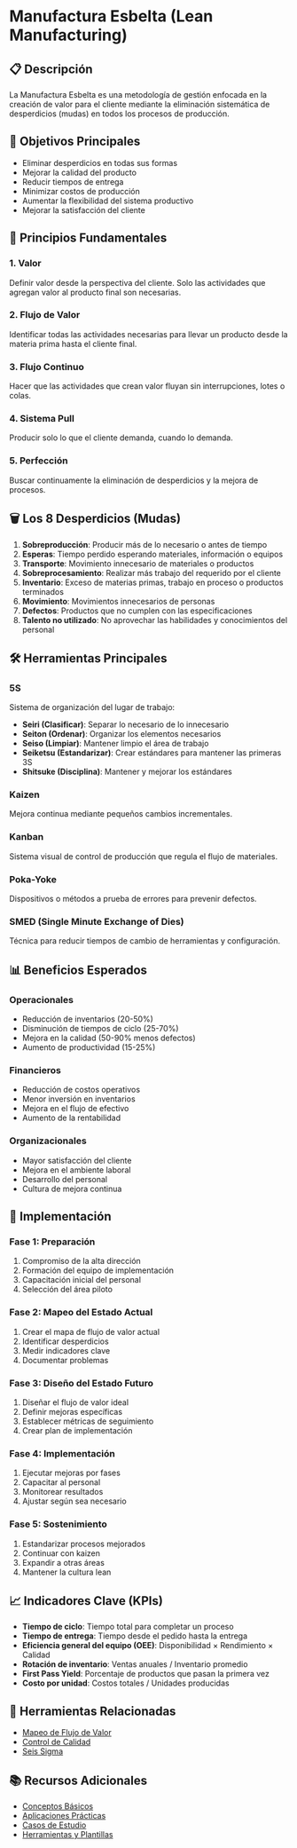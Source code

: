 # Manufactura Esbelta (Lean Manufacturing)

## 📋 Descripción

La Manufactura Esbelta es una metodología de gestión enfocada en la creación de valor para el cliente mediante la eliminación sistemática de desperdicios (mudas) en todos los procesos de producción.

## 🎯 Objetivos Principales

- Eliminar desperdicios en todas sus formas
- Mejorar la calidad del producto
- Reducir tiempos de entrega
- Minimizar costos de producción
- Aumentar la flexibilidad del sistema productivo
- Mejorar la satisfacción del cliente

## 🔑 Principios Fundamentales

### 1. Valor
Definir valor desde la perspectiva del cliente. Solo las actividades que agregan valor al producto final son necesarias.

### 2. Flujo de Valor
Identificar todas las actividades necesarias para llevar un producto desde la materia prima hasta el cliente final.

### 3. Flujo Continuo
Hacer que las actividades que crean valor fluyan sin interrupciones, lotes o colas.

### 4. Sistema Pull
Producir solo lo que el cliente demanda, cuando lo demanda.

### 5. Perfección
Buscar continuamente la eliminación de desperdicios y la mejora de procesos.

## 🗑️ Los 8 Desperdicios (Mudas)

1. **Sobreproducción**: Producir más de lo necesario o antes de tiempo
2. **Esperas**: Tiempo perdido esperando materiales, información o equipos
3. **Transporte**: Movimiento innecesario de materiales o productos
4. **Sobreprocesamiento**: Realizar más trabajo del requerido por el cliente
5. **Inventario**: Exceso de materias primas, trabajo en proceso o productos terminados
6. **Movimiento**: Movimientos innecesarios de personas
7. **Defectos**: Productos que no cumplen con las especificaciones
8. **Talento no utilizado**: No aprovechar las habilidades y conocimientos del personal

## 🛠️ Herramientas Principales

### 5S
Sistema de organización del lugar de trabajo:
- **Seiri (Clasificar)**: Separar lo necesario de lo innecesario
- **Seiton (Ordenar)**: Organizar los elementos necesarios
- **Seiso (Limpiar)**: Mantener limpio el área de trabajo
- **Seiketsu (Estandarizar)**: Crear estándares para mantener las primeras 3S
- **Shitsuke (Disciplina)**: Mantener y mejorar los estándares

### Kaizen
Mejora continua mediante pequeños cambios incrementales.

### Kanban
Sistema visual de control de producción que regula el flujo de materiales.

### Poka-Yoke
Dispositivos o métodos a prueba de errores para prevenir defectos.

### SMED (Single Minute Exchange of Dies)
Técnica para reducir tiempos de cambio de herramientas y configuración.

## 📊 Beneficios Esperados

### Operacionales
- Reducción de inventarios (20-50%)
- Disminución de tiempos de ciclo (25-70%)
- Mejora en la calidad (50-90% menos defectos)
- Aumento de productividad (15-25%)

### Financieros
- Reducción de costos operativos
- Menor inversión en inventarios
- Mejora en el flujo de efectivo
- Aumento de la rentabilidad

### Organizacionales
- Mayor satisfacción del cliente
- Mejora en el ambiente laboral
- Desarrollo del personal
- Cultura de mejora continua

## 🚀 Implementación

### Fase 1: Preparación
1. Compromiso de la alta dirección
2. Formación del equipo de implementación
3. Capacitación inicial del personal
4. Selección del área piloto

### Fase 2: Mapeo del Estado Actual
1. Crear el mapa de flujo de valor actual
2. Identificar desperdicios
3. Medir indicadores clave
4. Documentar problemas

### Fase 3: Diseño del Estado Futuro
1. Diseñar el flujo de valor ideal
2. Definir mejoras específicas
3. Establecer métricas de seguimiento
4. Crear plan de implementación

### Fase 4: Implementación
1. Ejecutar mejoras por fases
2. Capacitar al personal
3. Monitorear resultados
4. Ajustar según sea necesario

### Fase 5: Sostenimiento
1. Estandarizar procesos mejorados
2. Continuar con kaizen
3. Expandir a otras áreas
4. Mantener la cultura lean

## 📈 Indicadores Clave (KPIs)

- **Tiempo de ciclo**: Tiempo total para completar un proceso
- **Tiempo de entrega**: Tiempo desde el pedido hasta la entrega
- **Eficiencia general del equipo (OEE)**: Disponibilidad × Rendimiento × Calidad
- **Rotación de inventario**: Ventas anuales / Inventario promedio
- **First Pass Yield**: Porcentaje de productos que pasan la primera vez
- **Costo por unidad**: Costos totales / Unidades producidas

## 🔗 Herramientas Relacionadas

- [Mapeo de Flujo de Valor](../../metodologias/mapeo-flujo-valor/)
- [Control de Calidad](../control-de-calidad/)
- [Seis Sigma](../seis-sigma/)

## 📚 Recursos Adicionales

- [Conceptos Básicos](./conceptos-basicos.md)
- [Aplicaciones Prácticas](./aplicaciones.md)
- [Casos de Estudio](./casos-de-estudio.md)
- [Herramientas y Plantillas](./herramientas.md)
